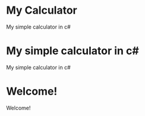 # My Calculator
My simple calculator in c#
# My simple calculator in c#
My simple calculator in c#
# Welcome!
Welcome!
